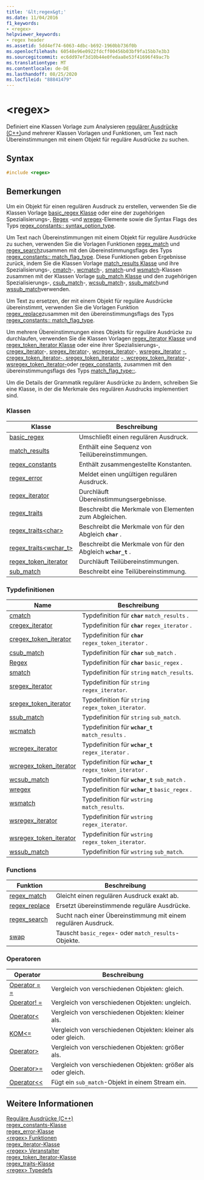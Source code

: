 ```yaml
---
title: '&lt;regex&gt;'
ms.date: 11/04/2016
f1_keywords:
- <regex>
helpviewer_keywords:
- regex header
ms.assetid: 5dd4ef74-6063-4dbc-b692-1960bb736f0b
ms.openlocfilehash: 60548e96e0922fdcff00456b03bf9fa15bb7e3b3
ms.sourcegitcommit: ec6dd97ef3d10b44e0fedaa8e53f41696f49ac7b
ms.translationtype: MT
ms.contentlocale: de-DE
ms.lasthandoff: 08/25/2020
ms.locfileid: "88841479"
---
```

# <a name="ltregexgt"></a>&lt;regex&gt;

Definiert eine Klassen Vorlage zum Analysieren [regulärer Ausdrücke (C++)](../standard-library/regular-expressions-cpp.md)und mehrerer Klassen Vorlagen und Funktionen, um Text nach Übereinstimmungen mit einem Objekt für reguläre Ausdrücke zu suchen.

## <a name="syntax"></a>Syntax

```cpp
#include <regex>
```

## <a name="remarks"></a>Bemerkungen

Um ein Objekt für einen regulären Ausdruck zu erstellen, verwenden Sie die Klassen Vorlage [basic_regex Klasse](../standard-library/basic-regex-class.md) oder eine der zugehörigen Spezialisierungs-, [Regex](../standard-library/regex-typedefs.md#regex) -und [wregex](../standard-library/regex-typedefs.md#wregex)-Elemente sowie die Syntax Flags des Typs [regex_constants:: syntax_option_type](../standard-library/regex-constants-class.md#syntax_option_type).

Um Text nach Übereinstimmungen mit einem Objekt für reguläre Ausdrücke zu suchen, verwenden Sie die Vorlagen Funktionen [regex_match](../standard-library/regex-functions.md#regex_match) und [regex_search](../standard-library/regex-functions.md#regex_search)zusammen mit den übereinstimmungsflags des Typs [regex_constants:: match_flag_type](../standard-library/regex-constants-class.md#match_flag_type). Diese Funktionen geben Ergebnisse zurück, indem Sie die Klassen Vorlage [match_results Klasse](../standard-library/match-results-class.md) und ihre Spezialisierungs-, [cmatch](../standard-library/regex-typedefs.md#cmatch)-, [wcmatch](../standard-library/regex-typedefs.md#wcmatch)-, [smatch](../standard-library/regex-typedefs.md#smatch)-und [wsmatch](../standard-library/regex-typedefs.md#wsmatch)-Klassen zusammen mit der Klassen Vorlage [sub_match Klasse](../standard-library/sub-match-class.md) und den zugehörigen Spezialisierungs-, [csub_match](../standard-library/regex-typedefs.md#csub_match)-, [wcsub_match](../standard-library/regex-typedefs.md#wcsub_match)-, [ssub_match](../standard-library/regex-typedefs.md#ssub_match)und [wssub_match](../standard-library/regex-typedefs.md#wssub_match)verwenden.

Um Text zu ersetzen, der mit einem Objekt für reguläre Ausdrücke übereinstimmt, verwenden Sie die Vorlagen Funktion [regex_replace](../standard-library/regex-functions.md#regex_replace)zusammen mit den übereinstimmungsflags des Typs [regex_constants:: match_flag_type](../standard-library/regex-constants-class.md#match_flag_type).

Um mehrere Übereinstimmungen eines Objekts für reguläre Ausdrücke zu durchlaufen, verwenden Sie die Klassen Vorlagen [regex_iterator Klasse](../standard-library/regex-iterator-class.md) und [regex_token_iterator Klasse](../standard-library/regex-token-iterator-class.md) oder eine ihrer Spezialisierungs-, [cregex_iterator](../standard-library/regex-typedefs.md#cregex_iterator)-, [sregex_iterator](../standard-library/regex-typedefs.md#sregex_iterator)-, [wcregex_iterator](../standard-library/regex-typedefs.md#wcregex_iterator)-, [wsregex_iterator](../standard-library/regex-typedefs.md#wsregex_iterator) [-, cregex_token_iterator-, sregex_token_iterator](../standard-library/regex-typedefs.md#cregex_token_iterator) [-, wcregex_token_iterator](../standard-library/regex-typedefs.md#sregex_token_iterator)- [, wsregex_token_iterator-](../standard-library/regex-typedefs.md#wcregex_token_iterator)oder [regex_constants](../standard-library/regex-typedefs.md#wsregex_token_iterator), zusammen mit den übereinstimmungsflags des Typs [match_flag_type::](../standard-library/regex-constants-class.md#match_flag_type).

Um die Details der Grammatik regulärer Ausdrücke zu ändern, schreiben Sie eine Klasse, in der die Merkmale des regulären Ausdrucks implementiert sind.

### <a name="classes"></a>Klassen

|Klasse|Beschreibung|
|-|-|
|[basic_regex](../standard-library/basic-regex-class.md)|Umschließt einen regulären Ausdruck.|
|[match_results](../standard-library/match-results-class.md)|Enthält eine Sequenz von Teilübereinstimmungen.|
|[regex_constants](../standard-library/regex-constants-class.md)|Enthält zusammengestellte Konstanten.|
|[regex_error](../standard-library/regex-error-class.md)|Meldet einen ungültigen regulären Ausdruck.|
|[regex_iterator](../standard-library/regex-iterator-class.md)|Durchläuft Übereinstimmungsergebnisse.|
|[regex_traits](../standard-library/regex-traits-class.md)|Beschreibt die Merkmale von Elementen zum Abgleichen.|
|[regex_traits\<char>](../standard-library/regex-traits-char-class.md)|Beschreibt die Merkmale von für den Abgleich **`char`** .|
|[regex_traits<wchar_t>](../standard-library/regex-traits-wchar-t-class.md)|Beschreibt die Merkmale von für den Abgleich **`wchar_t`** .|
|[regex_token_iterator](../standard-library/regex-token-iterator-class.md)|Durchläuft Teilübereinstimmungen.|
|[sub_match](../standard-library/sub-match-class.md)|Beschreibt eine Teilübereinstimmung.|

### <a name="type-definitions"></a>Typdefinitionen

|Name|Beschreibung|
|-|-|
|[cmatch](../standard-library/regex-typedefs.md#cmatch)|Typdefinition für **`char`** `match_results` .|
|[cregex_iterator](../standard-library/regex-typedefs.md#cregex_iterator)|Typdefinition für **`char`** `regex_iterator` .|
|[cregex_token_iterator](../standard-library/regex-typedefs.md#cregex_token_iterator)|Typdefinition für **`char`** `regex_token_iterator` .|
|[csub_match](../standard-library/regex-typedefs.md#csub_match)|Typdefinition für **`char`** `sub_match` .|
|[Regex](../standard-library/regex-typedefs.md#regex)|Typdefinition für **`char`** `basic_regex` .|
|[smatch](../standard-library/regex-typedefs.md#smatch)|Typdefinition für `string` `match_results`.|
|[sregex_iterator](../standard-library/regex-typedefs.md#sregex_iterator)|Typdefinition für `string` `regex_iterator`.|
|[sregex_token_iterator](../standard-library/regex-typedefs.md#sregex_token_iterator)|Typdefinition für `string` `regex_token_iterator`.|
|[ssub_match](../standard-library/regex-typedefs.md#ssub_match)|Typdefinition für `string` `sub_match`.|
|[wcmatch](../standard-library/regex-typedefs.md#wcmatch)|Typdefinition für **`wchar_t`** `match_results` .|
|[wcregex_iterator](../standard-library/regex-typedefs.md#wcregex_iterator)|Typdefinition für **`wchar_t`** `regex_iterator` .|
|[wcregex_token_iterator](../standard-library/regex-typedefs.md#wcregex_token_iterator)|Typdefinition für **`wchar_t`** `regex_token_iterator` .|
|[wcsub_match](../standard-library/regex-typedefs.md#wcsub_match)|Typdefinition für **`wchar_t`** `sub_match` .|
|[wregex](../standard-library/regex-typedefs.md#wregex)|Typdefinition für **`wchar_t`** `basic_regex` .|
|[wsmatch](../standard-library/regex-typedefs.md#wsmatch)|Typdefinition für `wstring` `match_results`.|
|[wsregex_iterator](../standard-library/regex-typedefs.md#wsregex_iterator)|Typdefinition für `wstring` `regex_iterator`.|
|[wsregex_token_iterator](../standard-library/regex-typedefs.md#wsregex_token_iterator)|Typdefinition für `wstring` `regex_token_iterator`.|
|[wssub_match](../standard-library/regex-typedefs.md#wssub_match)|Typdefinition für `wstring` `sub_match`.|

### <a name="functions"></a>Functions

|Funktion|Beschreibung|
|-|-|
|[regex_match](../standard-library/regex-functions.md#regex_match)|Gleicht einen regulären Ausdruck exakt ab.|
|[regex_replace](../standard-library/regex-functions.md#regex_replace)|Ersetzt übereinstimmende reguläre Ausdrücke.|
|[regex_search](../standard-library/regex-functions.md#regex_search)|Sucht nach einer Übereinstimmung mit einem regulären Ausdruck.|
|[swap](../standard-library/regex-functions.md#swap)|Tauscht `basic_regex`- oder `match_results`-Objekte.|

### <a name="operators"></a>Operatoren

|Operator|Beschreibung|
|-|-|
|[Operator = =](../standard-library/regex-operators.md#op_eq_eq)|Vergleich von verschiedenen Objekten: gleich.|
|[Operator! =](../standard-library/regex-operators.md#op_neq)|Vergleich von verschiedenen Objekten: ungleich.|
|[Operator<](../standard-library/regex-operators.md#op_lt)|Vergleich von verschiedenen Objekten: kleiner als.|
|[KOM\<=](../standard-library/regex-operators.md#op_gt_eq)|Vergleich von verschiedenen Objekten: kleiner als oder gleich.|
|[Operator>](../standard-library/regex-operators.md#op_gt)|Vergleich von verschiedenen Objekten: größer als.|
|[Operator>=](../standard-library/regex-operators.md#op_gt_eq)|Vergleich von verschiedenen Objekten: größer als oder gleich.|
|[Operator<<](../standard-library/regex-operators.md#op_lt_lt)|Fügt ein `sub_match`-Objekt in einem Stream ein.|

## <a name="see-also"></a>Weitere Informationen

[Reguläre Ausdrücke (C++)](../standard-library/regular-expressions-cpp.md)\
[regex_constants-Klasse](../standard-library/regex-constants-class.md)\
[regex_error-Klasse](../standard-library/regex-error-class.md)\
[\<regex> Funktionen](../standard-library/regex-functions.md)\
[regex_iterator-Klasse](../standard-library/regex-iterator-class.md)\
[\<regex> Veranstalter](../standard-library/regex-operators.md)\
[regex_token_iterator-Klasse](../standard-library/regex-token-iterator-class.md)\
[regex_traits-Klasse](../standard-library/regex-traits-class.md)\
[\<regex> Typedefs](../standard-library/regex-typedefs.md)
